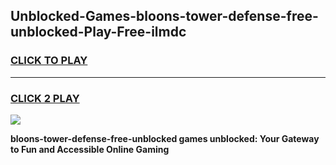 
## Unblocked-Games-bloons-tower-defense-free-unblocked-Play-Free-ilmdc
<h3>
<a href="https://premium76.site?title=bloons-tower-defense-free-unblocked&ref=23A">CLICK TO PLAY</a></h3>
<hr>

<h3>
<a href="https://premium76.site?title=bloons-tower-defense-free-unblocked&ref=23A">CLICK 2 PLAY</a>
  
</h3>

<a href="https://premium76.site?title=bloons-tower-defense-free-unblocked&ref=23A"><img src="https://clearcache.store/games.png"></a>


**bloons-tower-defense-free-unblocked games unblocked: Your Gateway to Fun and Accessible Online Gaming**
